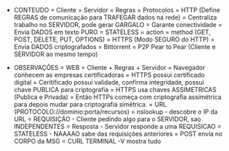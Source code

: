 * CONTEUDO
  = Cliente
  = Servidor
  = Regras
  = Protocolos
    = HTTP (Define REGRAS de comunicação para TRAFEGAR dados na rede)
      = Centraliza trabalho no SERVIDOR, pode gerar GARGALO
      = Garante conectividade
      = Envia DADOS em texto PURO
      = STATELESS
      = action
      = method (GET, POST, DELETE, PUT, OPTIONS)
    = HTTPS (Modo SEGURO do HTTP)
      = Envia DADOS criptografados
    = Bittorrent
      = P2P Pear to Pear (Cliente e SERVIDOR ao mesmo tempo)


* OBSERVAÇÕES
  = WEB = Cliente + Regras + Servidor
  = Navegador conhecem as empresas certificadoras
  = HTTPS possui certificado digital
  = Ceritificado possui validade, confirma integridade, possui chave PUBLICA para criptografia
  = HTTPS usa chaves ASSIMETRICAS (Publica e Privada)
  = Então HTTPs começa com criptografia assimétrica para depois mudar para criptografia simétrica.
  = URL (PROTOCOLO://dominio:porta/recursos)
  = nslookup - descobre o IP da URL
  = REQUISIÇÃO - Cliente pedindo algo para o SERVIDOR, sao INDEPENDENTES
  = Resposta - Servidor responde a uma REQUISICAO
  = STATELESS - NAAAAO sabe das requisições anteriores
  = POST envia no CORPO da MSG
  = CURL TERMINAL -V mostra tudo

